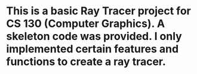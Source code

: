 # This is a basic Ray Tracer project for CS 130 (Computer Graphics). A skeleton code was provided. I only implemented certain features and functions to create a ray tracer.
